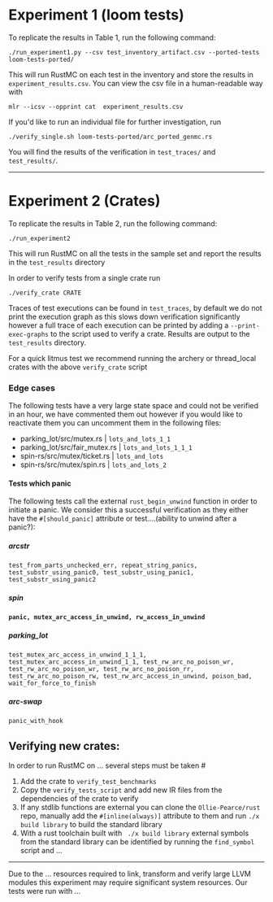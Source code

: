 # Experiment 1 (loom tests)

To replicate the results in Table 1, run the following command:

```
./run_experiment1.py --csv test_inventory_artifact.csv --ported-tests loom-tests-ported/
```

This will run RustMC on each test in the inventory and store the results in `experiment_results.csv`. You can view the csv file in a human-readable way with

```
mlr --icsv --opprint cat  experiment_results.csv 
```

If you'd like to run an individual file for further investigation, run 

```
./verify_single.sh loom-tests-ported/arc_ported_genmc.rs 
```

You will find the results of the verification in `test_traces/` and `test_results/`.



---

# Experiment 2 (Crates)

To replicate the results in Table 2, run the following command:

```
./run_experiment2 
```

This will run RustMC on all the tests in the sample set and report the results in the `test_results` directory


In order to verify tests from a single crate run

```
./verify_crate CRATE
```

Traces of test executions can be found in `test_traces`, by default we do not print the execution graph as this slows down verification significantly however a full trace of each execution can be printed by adding a `--print-exec-graphs` to the script used to verify a crate. Results are output to the `test_results` directory. 

For a quick litmus test we recommend running the archery or thread_local crates with the above `verify_crate` script

### Edge cases

The following tests have a very large state space and could not be verified in an hour, we have commented them out however if you would like to reactivate them you can uncomment them in the following files:

- parking_lot/src/mutex.rs | `lots_and_lots_1_1`
- parking_lot/src/fair_mutex.rs | `lots_and_lots_1_1_1`
- spin-rs/src/mutex/ticket.rs | `lots_and_lots`
- spin-rs/src/mutex/spin.rs | `lots_and_lots_2`

#### Tests which panic

The following tests call the external `rust_begin_unwind` function in order to initiate a panic. We consider this a successful verification as they either have the `#[should_panic]` attribute or test....(ability to unwind after a panic?):

##### arcstr

```
test_from_parts_unchecked_err, repeat_string_panics, test_substr_using_panic0, test_substr_using_panic1, test_substr_using_panic2
```



##### spin

#### `panic, mutex_arc_access_in_unwind, rw_access_in_unwind`



##### parking_lot

`test_mutex_arc_access_in_unwind_1_1_1, test_mutex_arc_access_in_unwind_1_1, test_rw_arc_no_poison_wr, test_rw_arc_no_poison_wr, test_rw_arc_no_poison_rr, test_rw_arc_no_poison_rw, test_rw_arc_access_in_unwind, poison_bad, wait_for_force_to_finish`

##### arc-swap

`panic_with_hook`

## Verifying new crates:

In order to run RustMC on ... several steps must be taken #



1. Add the crate to `verify_test_benchmarks`
2. Copy the `verify_tests_script` and add new IR files from the dependencies of the crate to verify
3. If any stdlib functions are external you can clone the `Ollie-Pearce/rust` repo, manually add the `#[inline(always)]` attribute to them and run `./x build library` to build the standard library
4. With a rust toolchain built with ` ./x build library` external symbols from the standard library can be identified by running the `find_symbol` script and ...






---

Due to the ... resources required to link, transform and verify large LLVM modules this experiment may require significant system resources. Our tests were run with ...
